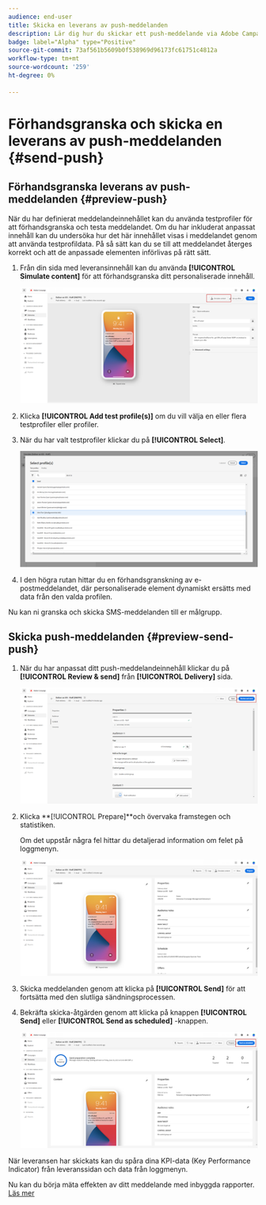 ```yaml
---
audience: end-user
title: Skicka en leverans av push-meddelanden
description: Lär dig hur du skickar ett push-meddelande via Adobe Campaign Web
badge: label="Alpha" type="Positive"
source-git-commit: 73af561b5609b0f538969d96173fc61751c4812a
workflow-type: tm+mt
source-wordcount: '259'
ht-degree: 0%

---
```


# Förhandsgranska och skicka en leverans av push-meddelanden {#send-push}

## Förhandsgranska leverans av push-meddelanden {#preview-push}

När du har definierat meddelandeinnehållet kan du använda testprofiler för att förhandsgranska och testa meddelandet. Om du har inkluderat anpassat innehåll kan du undersöka hur det här innehållet visas i meddelandet genom att använda testprofildata. På så sätt kan du se till att meddelandet återges korrekt och att de anpassade elementen införlivas på rätt sätt.

1. Från din sida med leveransinnehåll kan du använda **[!UICONTROL Simulate content]** för att förhandsgranska ditt personaliserade innehåll.

   ![](assets/push_send_1.png)

1. Klicka **[!UICONTROL Add test profile(s)]** om du vill välja en eller flera testprofiler eller profiler.

1. När du har valt testprofiler klickar du på **[!UICONTROL Select]**.

   ![](assets/push_send_5.png)

1. I den högra rutan hittar du en förhandsgranskning av e-postmeddelandet, där personaliserade element dynamiskt ersätts med data från den valda profilen.

Nu kan ni granska och skicka SMS-meddelanden till er målgrupp.

## Skicka push-meddelanden {#preview-send-push}

1. När du har anpassat ditt push-meddelandeinnehåll klickar du på **[!UICONTROL Review & send]** från **[!UICONTROL Delivery]** sida.

   ![](assets/push_send_2.png)

1. Klicka **[!UICONTROL Prepare]**och övervaka framstegen och statistiken.

   Om det uppstår några fel hittar du detaljerad information om felet på loggmenyn.

   ![](assets/push_send_3.png)

1. Skicka meddelanden genom att klicka på **[!UICONTROL Send]** för att fortsätta med den slutliga sändningsprocessen.

1. Bekräfta skicka-åtgärden genom att klicka på knappen **[!UICONTROL Send]** eller **[!UICONTROL Send as scheduled]** -knappen.

   ![](assets/push_send_4.png)

När leveransen har skickats kan du spåra dina KPI-data (Key Performance Indicator) från leveranssidan och data från loggmenyn.

Nu kan du börja mäta effekten av ditt meddelande med inbyggda rapporter. [Läs mer](../reporting/push-report.md)
